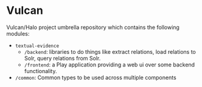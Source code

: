 # Vulcan

Vulcan/Halo project umbrella repository which contains the following modules:

* <code>textual-evidence</code>
    * <code>/backend</code>: libraries to do things like extract relations, load relations to Solr,
query relations from Solr.
    * <code>/frontend</code>: a Play application providing a web ui over some backend functionality.
* <code>/common</code>: Common types to be used across multiple components
